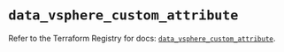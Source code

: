 # `data_vsphere_custom_attribute`

Refer to the Terraform Registry for docs: [`data_vsphere_custom_attribute`](https://registry.terraform.io/providers/hashicorp/vsphere/2.8.3/docs/data-sources/custom_attribute).
